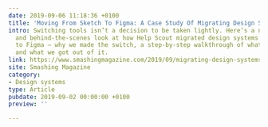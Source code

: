```yaml
---
date: 2019-09-06 11:18:36 +0100
title: 'Moving From Sketch To Figma: A Case Study Of Migrating Design Systems'
intro: Switching tools isn’t a decision to be taken lightly. Here’s a nuts-and-bolts
  and behind-the-scenes look at how Help Scout migrated design systems from Sketch
  to Figma — why we made the switch, a step-by-step walkthrough of what it entailed,
  and what we got out of it.
link: https://www.smashingmagazine.com/2019/09/migrating-design-systems-sketch-figma/
site: Smashing Magazine
category:
- Design systems
type: Article
pubdate: 2019-09-02 00:00:00 +0100
preview: ''

---
```

